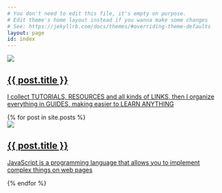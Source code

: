 ```yaml
---
# You don't need to edit this file, it's empty on purpose.
# Edit theme's home layout instead if you wanna make some changes
# See: https://jekyllrb.com/docs/themes/#overriding-theme-defaults
layout: page
id: index
---
```

<div class="card">
    <a href="#">
        <img src="http://placehold.it/1920x1080">
        <div class="card-content">
            <h2>{{ post.title }}</h2>
            <p>
              I collect TUTORIALS, RESOURCES and all kinds of LINKS,
              then I organize everything in GUIDES, making easier to LEARN ANYTHING
            </p>
        </div><!-- .card-content -->
    </a>
</div><!-- .card -->
{% for post in site.posts %}
 <article class="card">
      <a href="{{ site.baseurl }}{{ post.url }}">
          <img src="http://placehold.it/1920x1080">
          <div class="card-content">
              <h2>{{ post.title }}</h2>
              <p>JavaScript is a programming language that allows you to implement complex things on web pages</p>
          </div><!-- .card-content -->
      </a>
  </article><!-- .card -->
{% endfor %}